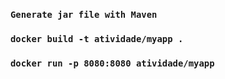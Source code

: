 
### `Generate jar file with Maven`

### `docker build -t atividade/myapp .`

### `docker run -p 8080:8080 atividade/myapp`